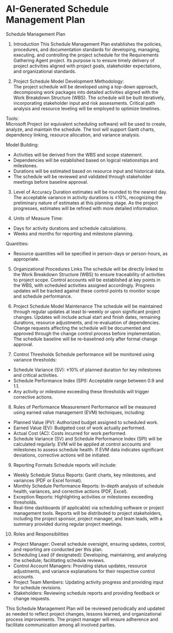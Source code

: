 # AI-Generated Schedule Management Plan

Schedule Management Plan

1. Introduction
This Schedule Management Plan establishes the policies, procedures, and documentation standards for developing, managing, executing, and controlling the project schedule for the Requirements Gathering Agent project. Its purpose is to ensure timely delivery of project activities aligned with project goals, stakeholder expectations, and organizational standards.

2. Project Schedule Model Development
Methodology:  
The project schedule will be developed using a top-down approach, decomposing work packages into detailed activities aligned with the Work Breakdown Structure (WBS). The schedule will be built iteratively, incorporating stakeholder input and risk assessments. Critical path analysis and resource leveling will be employed to optimize timelines.

Tools:  
Microsoft Project (or equivalent scheduling software) will be used to create, analyze, and maintain the schedule. The tool will support Gantt charts, dependency linking, resource allocation, and variance analysis.

Model Building:  
- Activities will be derived from the WBS and scope statement.  
- Dependencies will be established based on logical relationships and milestones.  
- Durations will be estimated based on resource input and historical data.  
- The schedule will be reviewed and validated through stakeholder meetings before baseline approval.

3. Level of Accuracy
Duration estimates will be rounded to the nearest day. The acceptable variance in activity durations is ±10%, recognizing the preliminary nature of estimates at this planning stage. As the project progresses, estimates will be refined with more detailed information.

4. Units of Measure
Time:  
- Days for activity durations and schedule calculations.  
- Weeks and months for reporting and milestone planning.

Quantities:  
- Resource quantities will be specified in person-days or person-hours, as appropriate.

5. Organizational Procedures Links
The schedule will be directly linked to the Work Breakdown Structure (WBS) to ensure traceability of activities to project scope. Control accounts will be established at key points in the WBS, with scheduled activities assigned accordingly. Progress updates will be tracked against these control points to monitor scope and schedule performance.

6. Project Schedule Model Maintenance
The schedule will be maintained through regular updates at least bi-weekly or upon significant project changes. Updates will include actual start and finish dates, remaining durations, resource adjustments, and re-evaluation of dependencies. Change requests affecting the schedule will be documented and approved through the change control process before implementation. The schedule baseline will be re-baselined only after formal change approval.

7. Control Thresholds
Schedule performance will be monitored using variance thresholds:
- Schedule Variance (SV): ±10% of planned duration for key milestones and critical activities.
- Schedule Performance Index (SPI): Acceptable range between 0.9 and 1.1.
- Any activity or milestone exceeding these thresholds will trigger corrective actions.

8. Rules of Performance Measurement
Performance will be measured using earned value management (EVM) techniques, including:
- Planned Value (PV): Authorized budget assigned to scheduled work.
- Earned Value (EV): Budgeted cost of work actually performed.
- Actual Cost (AC): Costs incurred for work performed.
- Schedule Variance (SV) and Schedule Performance Index (SPI) will be calculated regularly.
EVM will be applied at control accounts and milestones to assess schedule health. If EVM data indicates significant deviations, corrective actions will be initiated.

9. Reporting Formats
Schedule reports will include:
- Weekly Schedule Status Reports: Gantt charts, key milestones, and variances (PDF or Excel format).
- Monthly Schedule Performance Reports: In-depth analysis of schedule health, variances, and corrective actions (PDF, Excel).
- Exception Reports: Highlighting activities or milestones exceeding thresholds.
- Real-time dashboards (if applicable) via scheduling software or project management tools.
Reports will be distributed to project stakeholders, including the project sponsor, project manager, and team leads, with a summary provided during regular project meetings.

10. Roles and Responsibilities
- Project Manager: Overall schedule oversight, ensuring updates, control, and reporting are conducted per this plan.
- Scheduling Lead (if designated): Developing, maintaining, and analyzing the schedule; facilitating schedule reviews.
- Control Account Managers: Providing status updates, resource adjustments, and variance explanations for their respective control accounts.
- Project Team Members: Updating activity progress and providing input for schedule revisions.
- Stakeholders: Reviewing schedule reports and providing feedback or change requests.

This Schedule Management Plan will be reviewed periodically and updated as needed to reflect project changes, lessons learned, and organizational process improvements. The project manager will ensure adherence and facilitate communication among all involved parties.